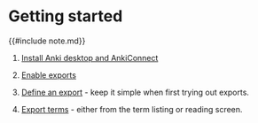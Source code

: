 # Getting started

{{#include note.md}}

1. [Install Anki desktop and AnkiConnect](./anki-and-anki-connect.md)

2. [Enable exports](./enabling.md)

3. [Define an export](./defining-exports.md) - keep it simple when first trying out exports.

4. [Export terms](./exporting-terms.md) - either from the term listing or reading screen.
